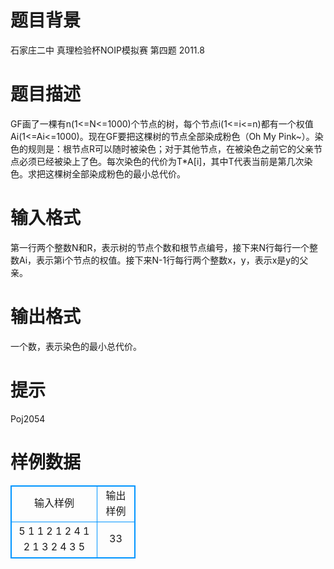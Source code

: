# 

 
 # 题目背景 
石家庄二中&nbsp;真理检验杯NOIP模拟赛&nbsp;第四题&nbsp;2011.8<BR> 

 
 # 题目描述 
GF画了一棵有n(1&lt;=N&lt;=1000)个节点的树，每个节点i(1&lt;=i&lt;=n)都有一个权值Ai(1&lt;=Ai&lt;=1000)。现在GF要把这棵树的节点全部染成粉色（Oh&nbsp;My&nbsp;Pink~）。染色的规则是：根节点R可以随时被染色；对于其他节点，在被染色之前它的父亲节点必须已经被染上了色。每次染色的代价为T*A[i]，其中T代表当前是第几次染色。求把这棵树全部染成粉色的最小总代价。 

 
 # 输入格式 
第一行两个整数N和R，表示树的节点个数和根节点编号，接下来N行每行一个整数Ai，表示第i个节点的权值。接下来N-1行每行两个整数x，y，表示x是y的父亲。 

 
 # 输出格式 
一个数，表示染色的最小总代价。 

 
 # 提示 
Poj2054 
# 样例数据
<style>
        table,table tr th, table tr td { border:1px solid #0094ff; }
        table { width: 200px; min-height: 25px; line-height: 25px; text-align: center; border-collapse: collapse;}   
    </style>
<table>
	<tr>
		<td>输入样例</td>
		<td>输出样例</td>
	</tr>
<tr><td>5 1
1 2 1 2 4
1 2
1 3
2 4
3 5
</td><td>33</td></tr></table>
